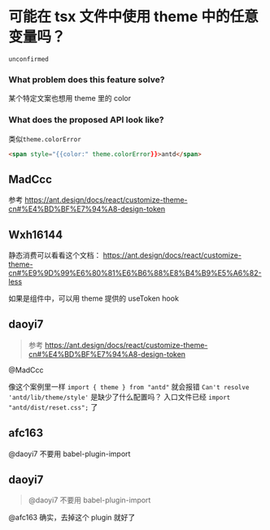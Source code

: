 # 可能在 tsx 文件中使用 theme 中的任意变量吗？

`unconfirmed`

### What problem does this feature solve?

某个特定文案也想用 theme 里的 color

### What does the proposed API look like?

类似`theme.colorError`

```html
<span style="{{color:" theme.colorError}}>antd</span>
```

<!-- generated by ant-design-issue-helper. DO NOT REMOVE -->

## MadCcc

参考 https://ant.design/docs/react/customize-theme-cn#%E4%BD%BF%E7%94%A8-design-token

## Wxh16144

静态消费可以看看这个文档： https://ant.design/docs/react/customize-theme-cn#%E9%9D%99%E6%80%81%E6%B6%88%E8%B4%B9%E5%A6%82-less

如果是组件中，可以用 theme 提供的 useToken hook

## daoyi7

> 参考 https://ant.design/docs/react/customize-theme-cn#%E4%BD%BF%E7%94%A8-design-token

@MadCcc

像这个案例里一样 `import { theme } from "antd"` 就会报错 `Can't resolve 'antd/lib/theme/style'` 是缺少了什么配置吗？
入口文件已经 `import "antd/dist/reset.css";` 了

## afc163

@daoyi7 不要用 babel-plugin-import

## daoyi7

> @daoyi7 不要用 babel-plugin-import

@afc163
确实，去掉这个 plugin 就好了
